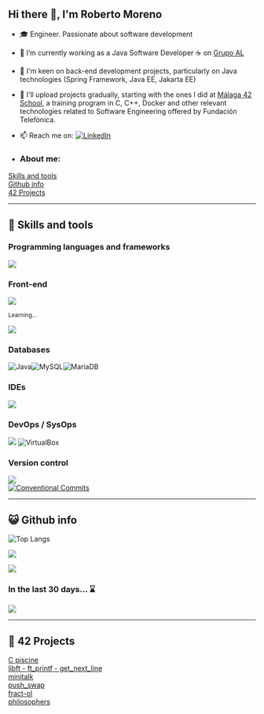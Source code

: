## Hi there 👋, I'm Roberto Moreno

- 🎓 Engineer. Passionate about software development 
- 🔭 I’m currently working as a Java Software Developer ☕ on [Grupo AL](https://www.linkedin.com/company/asesores-locales/)
- 🤔 I'm keen on back-end development projects, particularly on Java technologies (Spring Framework, Java EE, Jakarta EE)
- 🌱 I'll upload projects gradually, starting with the ones I did at [Málaga 42 School](https://www.polodigital.eu/42-malaga/), a training program in C, C++, Docker and other relevant technologies related to Software Engineering offered by Fundación Telefónica.      
- 📫 Reach me on: [![LinkedIn](https://img.shields.io/badge/LinkedIn-%230077B5.svg?logo=linkedin&logoColor=white)](https://www.linkedin.com/in/robertomoreno/)

- <h3 align="left">About me:</h3>
[Skills and tools](#skills)  
[Github info](#github)  
[42 Projects](#42projects)  


<div id='skills'></div>

----

## 🔧 Skills and tools

### Programming languages and frameworks
![](https://skillicons.dev/icons?i=java,spring,c,cpp)

### Front-end
![](https://skillicons.dev/icons?i=html,css,bootstrap,js)

<span style="font-size:smaller;">Learning...</span>

![](https://skillicons.dev/icons?i=angular)

### Databases
<img src="https://img.shields.io/badge/Oracle-%23DD4F39.svg?style=flat&logo=oracle&logoColor=white" alt="Java"><img src="https://img.shields.io/badge/MySQL-%2300f.svg?style=flat&logo=mysql&logoColor=white" alt="MySQL"><img src="https://img.shields.io/badge/MariaDB-003545?style=flat&logo=mariadb&logoColor=white" alt="MariaDB">

### IDEs
![](https://skillicons.dev/icons?i=idea,clion,vscode,vim)

### DevOps / SysOps
![](https://skillicons.dev/icons?i=docker,linux,jenkins)
<img src="https://img.shields.io/badge/VirtualBox-%23183A61.svg?style=flat&logo=virtualbox&logoColor=white" alt="VirtualBox">

### Version control
![](https://skillicons.dev/icons?i=git,gitlab,github)  
<a href="https://www.conventionalcommits.org/en/v1.0.0/"><img src="https://img.shields.io/badge/Conventional%20Commits-%23FE5196.svg?style=flat&logo=conventional-commits&logoColor=white" alt="Conventional Commits"/></a>

<div id='github'></div>

----

## 😺 Github info

![Top Langs](https://github-readme-stats.vercel.app/api/top-langs/?username=romoreno-dev&theme=algolia&hide_border=true&layout=compact)

![](https://github-readme-stats.vercel.app/api?username=romoreno-dev&theme=algolia&hide_border=true&layout=compact&rank_icon=github)

![](https://github-readme-streak-stats.herokuapp.com/?user=romoreno-dev&theme=algolia&hide_border=false)<br/>

### In the last 30 days... ⌛
<img src="https://github-readme-activity-graph.vercel.app/graph?username=romoreno-dev&radius=16&theme=react-dark&area=true&order=5&hide_border=true&hide_title=false"/>

<div id='42projects'></div>

----

## 🎈 42 Projects

[C piscine](https://github.com/romoreno-dev/42-piscine)  
[libft - ft_printf - get_next_line](https://github.com/romoreno-dev/42-libft-printf-gnl)    
[minitalk](https://github.com/romoreno-dev/42-minitalk)    
[push_swap](https://github.com/romoreno-dev/42-push-swap)    
[fract-ol](https://github.com/romoreno-dev/42-fract-ol)  
[philosophers](https://github.com/romoreno-dev/42-philosophers)  

